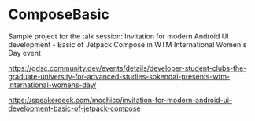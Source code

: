 # ComposeBasic

Sample project for the talk session: Invitation for modern Android UI development - Basic of Jetpack Compose in WTM International Women's Day event

https://gdsc.community.dev/events/details/developer-student-clubs-the-graduate-university-for-advanced-studies-sokendai-presents-wtm-international-womens-day/

https://speakerdeck.com/mochico/invitation-for-modern-android-ui-development-basic-of-jetpack-compose
